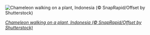 
![Chameleon walking on a plant, Indonesia (© SnapRapid/Offset by Shutterstock)](https://cn.bing.com//th?id=OHR.ChameleonIndonesia_EN-US2666519923_1920x1080.jpg&rf=LaDigue_1920x1080.jpg&pid=hp)

*[Chameleon walking on a plant, Indonesia (© SnapRapid/Offset by Shutterstock)](https://www.bing.com/search?q=International+Reptile+Awareness+Day&form=hpcapt&filters=HpDate%3a%2220201021_0700%22)*
